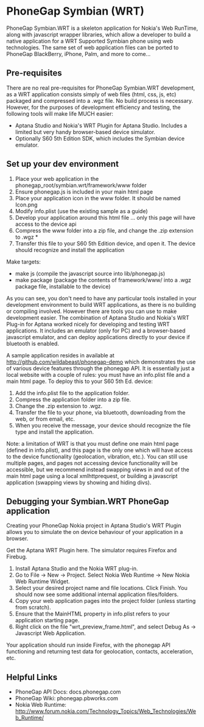 PhoneGap Symbian (WRT)
=====================================================
PhoneGap Symbian.WRT is a skeleton application for Nokia's Web RunTime, along with javascript wrapper libraries, which allow a developer to build a native application for a WRT Supported Symbian phone using web technologies. The same set of web application files can be ported to PhoneGap BlackBerry, iPhone, Palm, and more to come...


Pre-requisites
-----------------------------------------------------
There are no real pre-requisites for PhoneGap Symbian.WRT development, as a WRT application consists simply of web files (html, css, js, etc) packaged and compressed into a .wgz file. No build process is necessary. However, for the purposes of development efficiency and testing, the following tools will make life MUCH easier:
 - Aptana Studio and Nokia's WRT Plugin for Aptana Studio. Includes a limited but very handy browser-based device simulator.
 - Optionally S60 5th Edition SDK, which includes the Symbian device emulator.


Set up your dev environment
---------------------------
1. Place your web application in the phonegap_root/symbian.wrt/framework/www folder
2. Ensure phonegap.js is included in your main html page
3. Place your application icon in the www folder. It should be named Icon.png
4. Modify info.plist (use the existing sample as a guide)
5. Develop your application around this html file ... only this page will have access to the device api
6. Compress the www folder into a zip file, and change the .zip extension to .wgz *
7. Transfer this file to your S60 5th Edition device, and open it. The device should recognize and install the application

Make targets:
  - make js (compile the javascript source into lib/phonegap.js)
  - make package (package the contents of framework/www/ into a .wgz package file, installable to the device)
 
As you can see, you don't need to have any particular tools installed in your development environment to build WRT applications, as there is no building or compiling involved. However there are tools you can use to make development easier. The combination of Aptana Studio and Nokia's WRT Plug-in for Aptana worked nicely for developing and testing WRT applications. It includes an emulator (only for PC) and a browser-based javascript emulator, and can deploy applications directly to your device if bluetooth is enabled.
 
A sample application resides in available at http://github.com/wildabeast/phonegap-demo which demonstrates the use of various device features through the phonegap API. It is essentially just a local website with a couple of rules: you must have an info.plist file and a main html page. To deploy this to your S60 5th Ed. device:
 
1. Add the info.plist file to the application folder.
2. Compress the application folder into a zip file.
2. Change the .zip extension to .wgz.
3. Transfer the file to your phone, via bluetooth, downloading from the web, or from email, etc.
4. When you receive the message, your device should recognize the file type and install the application. 
 
Note: a limitation of WRT is that you must define one main html page (defined in info.plist), and this page is the only one which will have access to the device functionality (geolocation, vibration, etc.). You can still use multiple pages, and pages not accessing device functionality will be accessible, but we recommend instead swapping views in and out of the main html page using a local xmlhttprequest, or building a javascript application (swapping views by showing and hiding divs).


Debugging your Symbian.WRT PhoneGap application
-----------------------------------------------
Creating your PhoneGap Nokia project in Aptana Studio's WRT Plugin allows you to simulate the on device behaviour of your application in a browser.
 
Get the Aptana WRT Plugin here.
The simulator requires Firefox and Firebug.
 
1. Install Aptana Studio and the Nokia WRT plug-in.
2. Go to File -> New -> Project. Select Nokia Web Runtime -> New Nokia Web Runtime Widget.
3. Select your desired project name and file locations. Click Finish. You should now see some additional internal application files/folders.
4. Copy your web application pages into the project folder (unless starting from scratch).
5. Ensure that the MainHTML property in info.plist refers to your application starting page.
6. Right click on the file "wrt_preview_frame.html", and select Debug As -> Javascript Web Application.
 
Your application should run inside Firefox, with the phonegap API functioning and returning test data for geolocation, contacts, acceleration, etc.

Helpful Links
-----------------------------------------------------
  - PhoneGap API Docs: 			docs.phonegap.com
  - PhoneGap Wiki: 				phonegap.pbworks.com
  - Nokia Web Runtime: 			http://www.forum.nokia.com/Technology_Topics/Web_Technologies/Web_Runtime/
